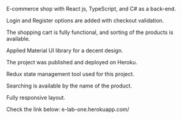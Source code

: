 

E-commerce shop with React js, TypeScript, and C# as a back-end.

Login and Register options are added with checkout validation.

The shopping cart is fully functional, and sorting of the products is available.

Applied Material UI library for a decent design.

The project was published and deployed on Heroku.

Redux state management tool used for this project.

Searching is available by the name of the product.

Fully responsive layout.

Check the link below: e-lab-one.herokuapp.com/
